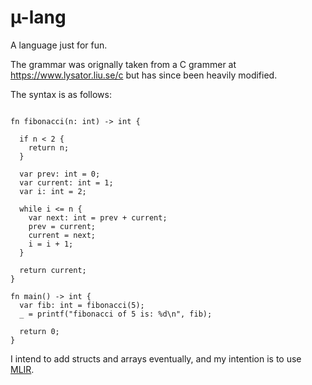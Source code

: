# µ-lang

A language just for fun.

The grammar was orignally taken from a C grammer at https://www.lysator.liu.se/c but has since been heavily modified.

The syntax is as follows:

```mu

fn fibonacci(n: int) -> int {

  if n < 2 {
    return n;
  }

  var prev: int = 0;
  var current: int = 1;
  var i: int = 2;

  while i <= n {
    var next: int = prev + current;
    prev = current;
    current = next;
    i = i + 1;
  }

  return current;
}

fn main() -> int {
  var fib: int = fibonacci(5);
  _ = printf("fibonacci of 5 is: %d\n", fib);

  return 0;
}
```

I intend to add structs and arrays eventually, and my intention is to use [MLIR](https://mlir.llvm.org).



